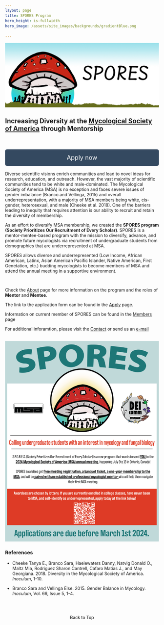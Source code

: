 ```yaml
---
layout: page 
title: SPORES Program
hero_height: is-fullwidth
hero_image: /assets/site_images/backgrounds/gradientBlue.png
  
---
```

<a href="https://msaspores.github.io/about/" class="image-link">
    <img src="/assets/site_images/spores_b.jpg" alt="SPORES Program" style="transition: opacity 0.3s ease;" class="hover-opacity"/>
</a>

<style>
    .hover-opacity:hover {
        opacity: 0.7; /* Opaque effect on hover */
    }
</style>
## Increasing Diversity at the [Mycological Society of America](https://msafungi.org/) through Mentorship
<br>
<style> 
    .big-button { 
        display: block; /* Center the button */
        margin: 0 auto; /* Auto margins for horizontal centering */
        padding: 15px 30px; /* Larger padding */
        text-align: center;
        text-decoration: none;
        color: #ffffff; /* Keep text color white for readability */
        background-color: #344960; /* Set the background color to the provided dark blue */
        border-radius: 6px;
        outline: none;
        font-size: 20px; /* Larger font size */
        transition: opacity 0.3s ease; /* Smooth transition for the hover effect */
    } 
    .big-button:hover {
        opacity: 0.7; /* Opaque effect on hover */
    }
    .top-button {
        display: block; /* Necessary to apply margins */
        margin-top: 20px; /* Space above the button */
    }
</style> 
<a href="https://msaspores.github.io/apply" class="big-button top-button">
Apply now
</a>
<br>
Diverse scientific visions enrich communities and lead to novel ideas for research, education, and outreach. However, the vast majority of scientific communities tend to be white and male-dominated. The Mycological Society of America (MSA) is no exception and faces severe issues of gender imbalance (Branco and Vellinga, 2015) and overall underrepresentation, with a majority of MSA members being white, cis-gender, heterosexual, and male (Cheeke et al. 2018). One of the barriers leading to inequity that requires attention is our ability to recruit and retain the diversity of membership.
 
As an effort to diversify MSA membership, we created the **SPORES program (Society Prioritizes Our Recruitment of Every Scholar)**. SPORES is a mentor-mentee-based program with the mission to diversify, advance, and promote future mycologists via recruitment of undergraduate students from demographics that are underrepresented at MSA. 

SPORES allows diverse and underrepresented (Low Income, African American, Latinx, Asian American Pacific Islander, Native American, First Genetation, etc.) budding mycologists to become members of MSA and attend the annual meeting in a supportive environment.

<br>

Check the [About](https://msaspores.github.io/about/) page for more information on the program and the roles of **Mentor** and **Mentee**. 

The link to the application form can be found in the [Apply](https://msaspores.github.io/apply/) page.

Information on current member of SPORES can be found in the [Members](https://msaspores.github.io/members/) page

For additional inforamtion, please visit the [Contact](https://msaspores.github.io/contact/) or send us an [e-mail](mailto:ttorresc@purdue.edu)

<br>

<!-- SPORES Poster -->
<a href="https://msaspores.github.io/apply/" class="image-link">
    <img src="/assets/site_images/SPORES_Poster_24.png" alt="SPORES Poster 2024" style="transition: opacity 0.3s ease;" class="hover-opacity"/>
</a>

<style>
    .hover-opacity:hover {
        opacity: 0.7; /* Opaque effect on hover */
    }
</style>

<br>

### References

 * Cheeke Tanya E., Branco Sara, Haelewaters Danny, Natvig Donald O., Maltz Mia, Rodriguez Sharon Cantrell, Cafaro Matias J., and May Georgiana. 2018. Diversity in the Mycological Society of America. _Inoculum_, 1-10.  
  
 * Branco Sara and Vellinga Else. 2015. Gender Balance in Mycology. _Inoculum_, Vol. 66, Issue 5, 1-4.  

<br>
<style>
    .back-to-top {
        display: block;
        margin: 20px auto; /* Centering the button */
        padding: 10px 20px;
        text-align: center;
        text-decoration: none;
        color: #000000; /* Black text */
        background-color: transparent; /* Transparent background */
        border: none; /* Remove border */
        outline: none;
        cursor: pointer; /* Cursor changes to a hand icon */
    }
</style>
<a href="#top" class="back-to-top">
Back to Top
</a>
